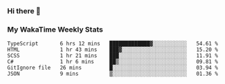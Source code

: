 ### Hi there 👋

<!--
**royschrauwen/royschrauwen** is a ✨ _special_ ✨ repository because its `README.md` (this file) appears on your GitHub profile.

Here are some ideas to get you started:

- 🔭 I’m currently working on ...
- 🌱 I’m currently learning ...
- 👯 I’m looking to collaborate on ...
- 🤔 I’m looking for help with ...
- 💬 Ask me about ...
- 📫 How to reach me: ...
- 😄 Pronouns: ...
- ⚡ Fun fact: ...
-->


### My WakaTime Weekly Stats
<!--START_SECTION:waka-->

```text
TypeScript       6 hrs 12 mins   █████████████▓░░░░░░░░░░░   54.61 %
HTML             1 hr 43 mins    ███▓░░░░░░░░░░░░░░░░░░░░░   15.20 %
SCSS             1 hr 21 mins    ███░░░░░░░░░░░░░░░░░░░░░░   11.91 %
C#               1 hr 6 mins     ██▒░░░░░░░░░░░░░░░░░░░░░░   09.81 %
GitIgnore file   26 mins         █░░░░░░░░░░░░░░░░░░░░░░░░   03.94 %
JSON             9 mins          ▒░░░░░░░░░░░░░░░░░░░░░░░░   01.36 %
```

<!--END_SECTION:waka-->
